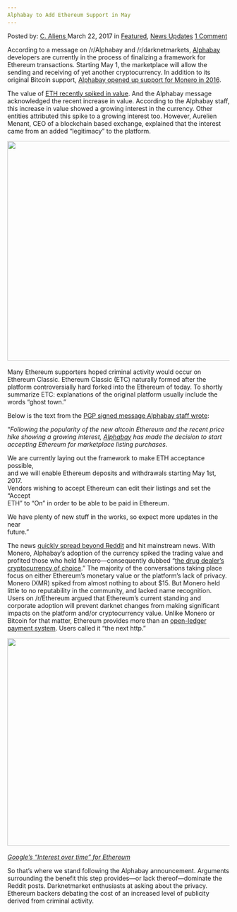 ```yaml
---
Alphabay to Add Ethereum Support in May
---
```

<article class="post-listing post-18835 post type-post status-publish format-standard has-post-thumbnail hentry 
 tag-add tag-alphabay tag-ethereum tag-support">
<div class="post-inner">
<span>Posted by: <a href="https://www.deepdotweb.com/author/caliens/" title="">C. Aliens </a></span>
<span>March 22, 2017</span>
<span>in <a href="https://www.deepdotweb.com/category/deepdot-news/" rel="category tag">Featured</a>, <a href="https://www.deepdotweb.com/category/news-updates/" rel="category tag">News Updates</a></span>
<span><a href="https://www.deepdotweb.com/2017/03/22/alphabay-add-ethereum-support-may/#comments">1 Comment</a></span>


<p>According to a message on /r/Alphabay and /r/darknetmarkets, <a href="http://www.deepdotweb.com/marketplace-directory/listing/alphabay/">Alphabay</a> developers are currently in the process of finalizing a framework for Ethereum transactions. Starting May 1, the marketplace will allow the sending and receiving of yet another cryptocurrency. In addition to its original Bitcoin support, <a href="https://www.deepdotweb.com/2016/08/23/alphabay-oasis-markets-begin-accepting-monero-payments/">Alphabay opened up support for Monero in 2016</a>.</p>
<p>The value of <a href="https://cointelegraph.com/news/ethereum-price-surge-is-due-to-one-singular-factor">ETH recently spiked in value</a>. And the Alphabay message acknowledged the recent increase in value. According to the Alphabay staff, this increase in value showed a growing interest in the currency. Other entities attributed this spike to a growing interest too. However, Aurelien Menant, CEO of a blockchain based exchange, explained that the interest came from an added “legitimacy” to the platform.</p>
<p><img class="wp-image-18836 aligncenter" src="/imgs/2017/03/word-image-60.png" width="888" height="497" srcset="/imgs/2017/03/word-image-60.png 1767w, /imgs/2017/03/word-image-60-300x168.png 300w, /imgs/2017/03/word-image-60-1024x573.png 1024w" sizes="(max-width: 888px) 100vw, 888px"/></p>
<p>Many Ethereum supporters hoped criminal activity would occur on Ethereum Classic. Ethereum Classic (ETC) naturally formed after the platform controversially hard forked into the Ethereum of today. To shortly summarize ETC: explanations of the original platform usually include the words “ghost town.”</p>
<p>Below is the text from the <a href="https://www.reddit.com/r/AlphaBayMarket/comments/60355i/alphabay_will_add_etherum_to_its_payment_options/">PGP signed message Alphabay staff wrote</a>:</p>
<p>“<em>Following the popularity of the new altcoin Ethereum and the recent price<br/>
    hike showing a growing interest, </em><a href="https://www.deepdotweb.com/marketplace-directory/listing/alphabay/"><em>Alphabay</em></a><em> has made the decision to start<br/>
    accepting Ethereum for marketplace listing purchases.</em></p>
<p>We are currently laying out the framework to make ETH acceptance possible,<br/>
    and we will enable Ethereum deposits and withdrawals starting May 1st, 2017.<br/>
    Vendors wishing to accept Ethereum can edit their listings and set the &#8220;Accept<br/>
    ETH&#8221; to &#8220;On&#8221; in order to be able to be paid in Ethereum.</p>
<p>We have plenty of new stuff in the works, so expect more updates in the near<br/>
    future.”</p>
<p>The news <a href="https://www.bleepingcomputer.com/news/security/alphabay-adds-support-for-ethereum-as-transaction-volume-surpasses-bitcoin/">quickly spread beyond Reddit</a> and hit mainstream news. With Monero, Alphabay&#8217;s adoption of the currency spiked the trading value and profited those who held Monero—consequently dubbed “<a href="https://www.wired.com/2017/01/monero-drug-dealers-cryptocurrency-choice-fire/">the drug dealer&#8217;s cryptocurrency of choice</a>.” The majority of the conversations taking place focus on either Ethereum&#8217;s monetary value or the platform&#8217;s lack of privacy. Monero (XMR) spiked from almost nothing to about $15. But Monero held little to no reputability in the community, and lacked name recognition. Users on /r/Ethereum argued that Ethereum&#8217;s current standing and corporate adoption will prevent darknet changes from making significant impacts on the platform and/or cryptocurrency value. Unlike Monero or Bitcoin for that matter, Ethereum provides more than an <a href="https://www.deepdotweb.com/tag/bitcoin/">open-ledger payment system</a>. Users called it “the next http.”</p>
<p><img class="wp-image-18837 aligncenter" src="/imgs/2017/03/word-image-61.png" width="1017" height="470" srcset="/imgs/2017/03/word-image-61.png 1815w, /imgs/2017/03/word-image-61-300x139.png 300w, /imgs/2017/03/word-image-61-1024x473.png 1024w, /imgs/2017/03/word-image-61-272x125.png 272w" sizes="(max-width: 1017px) 100vw, 1017px"/></p>
<p><a href="https://trends.google.com/trends/explore?q=ethereum"><em>Google&#8217;s “Interest over time” for Ethereum</em></a></p>
<p>So that&#8217;s where we stand following the Alphabay announcement. Arguments surrounding the benefit this step provides—or lack thereof—dominate the Reddit posts. Darknetmarket enthusiasts at asking about the privacy. Ethereum backers debating the cost of an increased level of publicity derived from criminal activity.</p>
</div>
<span style="display:none"><a href="https://www.deepdotweb.com/tag/add/" rel="tag">add</a> <a href="https://www.deepdotweb.com/tag/alphabay/" rel="tag">alphabay</a> <a href="https://www.deepdotweb.com/tag/ethereum/" rel="tag">Ethereum</a> <a href="https://www.deepdotweb.com/tag/support/" rel="tag">support</a></span> <span style="display:none" class="updated">2017-03-22<a href="https://www.deepdotweb.com/author/caliens/" title="Posts by C. Aliens" rel="author">C. Aliens</a></strong></div>
</div>
</article>

